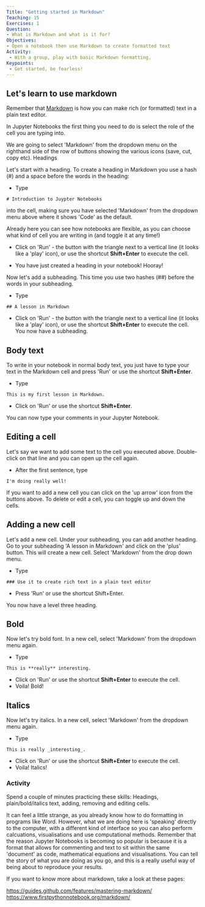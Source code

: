 ```yaml
---
Title: "Getting started in Markdown"
Teaching: 15
Exercises: 1
Question:
- What is Markdown and what is it for?
Objectives:
- Open a notebook then use Markdown to create formatted text
Activity:
 - With a group, play with basic Markdown formatting.
Keypoints:
 - Get started, be fearless!
---
```


## Let's learn to use markdown

Remember that [Markdown](https://en.wikipedia.org/wiki/Markdown) is how you can make rich (or formatted) text in a plain text editor.

In Jupyter Notebooks the first thing you need to do is select the role of the cell you are typing into. 

We are going to select 'Markdown' from the dropdown menu on the righthand side of the row of buttons showing the various icons (save, cut, copy etc). 
Headings

Let's start with a heading. To create a heading in Markdown you use a hash (#) and a space before the words in the heading:

 - Type

`# Introduction to Juypter Notebooks`

into the cell, making sure you have selected 'Markdown' from the dropdown menu above where it shows 'Code' as the default. 

Already here you can see how notebooks are flexible, as you can choose what kind of cell you are writing in (and toggle it at any time!)
  
  - Click on 'Run' - the button with the triangle next to a vertical line (it looks  like a 'play' icon), or use the shortcut **Shift+Enter** to execute the cell.
   
  - You have just created a heading in your notebook! Hooray!
 
 Now let's add a subheading. This time you use two hashes (##) before the words in your subheading.
 
  - Type
  
  `## A lesson in Markdown`

  - Click on 'Run' - the button with the triangle next to a vertical line (it looks  like a 'play' icon), or use the shortcut **Shift+Enter** to execute the cell. You now have a subheading.
  
## Body text
 
To write in your notebook in normal body text, you just have to type your text in the Markdown cell and press 'Run' or use the shortcut **Shift+Enter**.
 
  - Type
  
  `This is my first lesson in Markdown.`

 - Click on 'Run' or use the shortcut **Shift+Enter**.
 
  You can now type your comments in your Jupyter Notebook.
  
## Editing a cell
  
 Let's say we want to add some text to the cell you executed above. Double-click on that line and you can open up the cell again.
  
   -  After the first sentence, type
   
 `I'm doing really well!` 
  
If you want to add a new cell you can click on the 'up arrow' icon from the buttons above.  To delete or edit a cell, you can toggle up and down the cells.
 
## Adding a new cell
 
Let's add a new cell. Under your subheading, you can add another heading. Go to your subheading 'A lesson in Markdown' and click on the 'plus' button. This will create a new cell. Select 'Markdown' from the drop down menu.
 
 - Type
 
`### Use it to create rich text in a plain text editor` 
 
 - Press 'Run' or use the shortcut Shift+Enter.
 
 You now have a level three heading.

## Bold

Now let's try bold font. In a new cell, select 'Markdown' from the dropdown menu again.

 - Type
  
 `This is **really** interesting.`
     
  - Click on 'Run' or use the shortcut **Shift+Enter** to execute the cell.
  - Voila! Bold!
 
## Italics

Now let's try italics. In a new cell, select 'Markdown' from the dropdown menu again.

 - Type
  
`This is really _interesting_.`
     
  - Click on 'Run' or use the shortcut **Shift+Enter** to execute the cell.
  - Voila! Italics!
 
### Activity

Spend a couple of minutes practicing these skills: Headings, plain/bold/italics text, adding, removing and editing cells.
 
It can feel a little strange, as you already know how to do formatting in programs like Word. However, what we are doing here is 'speaking' directly to the computer, with a different kind of interface so you can also perform calcuations, visualisations and use computational methods. Remember that the reason Jupyter Notebooks is becoming so popular is because it is a format that allows for commenting and text to sit within the same 'document' as code, mathematical equations and visualisations. You can tell the story of what you are doing as you go, and this is a really useful way of being about to reproduce your results. 

If you want to know more about markdown, take a look at these pages: 

https://guides.github.com/features/mastering-markdown/
https://www.firstpythonnotebook.org/markdown/
